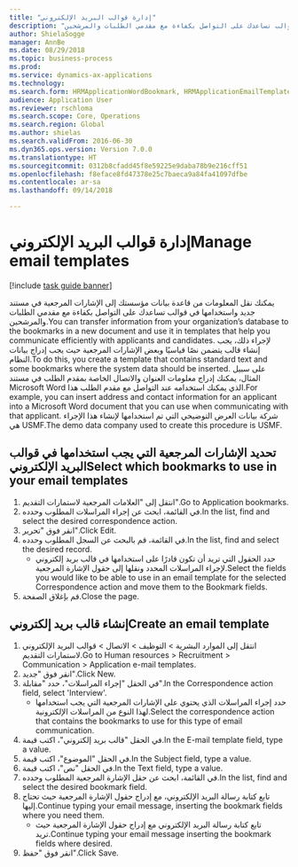 ```yaml
--- 
title: "إدارة قوالب البريد الإلكتروني"
description: "يمكنك نقل المعلومات من قاعدة بيانات مؤسستك إلى الإشارات المرجعية في مستند جديد واستخدامها في قوالب تساعدك على التواصل بكفاءة مع مقدمي الطلبات والمرشحين."
author: ShielaSogge
manager: AnnBe
ms.date: 08/29/2018
ms.topic: business-process
ms.prod: 
ms.service: dynamics-ax-applications
ms.technology: 
ms.search.form: HRMApplicationWordBookmark, HRMApplicationEmailTemplate
audience: Application User
ms.reviewer: rschloma
ms.search.scope: Core, Operations
ms.search.region: Global
ms.author: shielas
ms.search.validFrom: 2016-06-30
ms.dyn365.ops.version: Version 7.0.0
ms.translationtype: HT
ms.sourcegitcommit: 0312b8cfadd45f8e59225e9daba78b9e216cff51
ms.openlocfilehash: f8eface8fd47378e25c7baeca9a84fa41097dfbe
ms.contentlocale: ar-sa
ms.lasthandoff: 09/14/2018

---
```

# <a name="manage-email-templates"></a><span data-ttu-id="39d10-103">إدارة قوالب البريد الإلكتروني</span><span class="sxs-lookup"><span data-stu-id="39d10-103">Manage email templates</span></span>

[!include [task guide banner](../../includes/task-guide-banner.md)]

<span data-ttu-id="39d10-104">يمكنك نقل المعلومات من قاعدة بيانات مؤسستك إلى الإشارات المرجعية في مستند جديد واستخدامها في قوالب تساعدك على التواصل بكفاءة مع مقدمي الطلبات والمرشحين.</span><span class="sxs-lookup"><span data-stu-id="39d10-104">You can transfer information from your organization’s database to the bookmarks in a new document and use it in templates that help you communicate efficiently with applicants and candidates.</span></span> <span data-ttu-id="39d10-105">لإجراء ذلك، يجب إنشاء قالب يتضمن نصًا قياسيًا وبعض الإشارات المرجعية حيث يجب إدراج بيانات النظام.</span><span class="sxs-lookup"><span data-stu-id="39d10-105">To do this, you create a template that contains standard text and some bookmarks where the system data should be inserted.</span></span> <span data-ttu-id="39d10-106">على سبيل المثال، يمكنك إدراج معلومات العنوان والاتصال الخاصة بمقدم الطلب في مستند Microsoft Word الذي يمكنك استخدامه عند التواصل مع مقدم الطلب هذا.</span><span class="sxs-lookup"><span data-stu-id="39d10-106">For example, you can insert address and contact information for an applicant into a Microsoft Word document that you can use when communicating with that applicant.</span></span> <span data-ttu-id="39d10-107">شركة بيانات العرض التوضيحي التي تم استخدامها لإنشاء هذا الإجراء هي USMF.</span><span class="sxs-lookup"><span data-stu-id="39d10-107">The demo data company used to create this procedure is USMF.</span></span>


## <a name="select-which-bookmarks-to-use-in-your-email-templates"></a><span data-ttu-id="39d10-108">تحديد الإشارات المرجعية التي يجب استخدامها في قوالب البريد الإلكتروني</span><span class="sxs-lookup"><span data-stu-id="39d10-108">Select which bookmarks to use in your email templates</span></span>
1. <span data-ttu-id="39d10-109">انتقل إلى "العلامات المرجعية لاستمارات التقديم‬".</span><span class="sxs-lookup"><span data-stu-id="39d10-109">Go to Application bookmarks.</span></span>
2. <span data-ttu-id="39d10-110">في القائمة، ابحث عن إجراء المراسلات المطلوب وحدده.</span><span class="sxs-lookup"><span data-stu-id="39d10-110">In the list, find and select the desired correspondence action.</span></span>
3. <span data-ttu-id="39d10-111">انقر فوق "تحرير".</span><span class="sxs-lookup"><span data-stu-id="39d10-111">Click Edit.</span></span>
4. <span data-ttu-id="39d10-112">في القائمة، قم بالبحث عن السجل المطلوب وحدده.</span><span class="sxs-lookup"><span data-stu-id="39d10-112">In the list, find and select the desired record.</span></span>
    * <span data-ttu-id="39d10-113">حدد الحقول التي تريد أن تكون قادرًا على استخدامها في قالب بريد إلكتروني لإجراء المراسلات المحدد ونقلها إلى حقول الإشارة المرجعية.</span><span class="sxs-lookup"><span data-stu-id="39d10-113">Select the fields you would like to be able to use in an email template for the selected Correspondence action and move them to the Bookmark fields.</span></span>  
5. <span data-ttu-id="39d10-114">قم بإغلاق الصفحة.</span><span class="sxs-lookup"><span data-stu-id="39d10-114">Close the page.</span></span>

## <a name="create-an-email-template"></a><span data-ttu-id="39d10-115">إنشاء قالب بريد إلكتروني</span><span class="sxs-lookup"><span data-stu-id="39d10-115">Create an email template</span></span>
1. <span data-ttu-id="39d10-116">انتقل إلى الموارد البشرية > التوظيف > الاتصال > قوالب البريد الإلكتروني لاستمارات التقديم‬.</span><span class="sxs-lookup"><span data-stu-id="39d10-116">Go to Human resources > Recruitment > Communication > Application e-mail templates.</span></span>
2. <span data-ttu-id="39d10-117">انقر فوق "جديد".</span><span class="sxs-lookup"><span data-stu-id="39d10-117">Click New.</span></span>
3. <span data-ttu-id="39d10-118">في الحقل "إجراء المراسلات"، حدد "مقابلة‬".</span><span class="sxs-lookup"><span data-stu-id="39d10-118">In the Correspondence action field, select 'Interview'.</span></span>
    * <span data-ttu-id="39d10-119">حدد إجراء المراسلات الذي يحتوي على الإشارات المرجعية التي يجب استخدامها لهذا النوع من المراسلات الإلكترونية.</span><span class="sxs-lookup"><span data-stu-id="39d10-119">Select the correspondence action that contains the bookmarks to use for this type of email communication.</span></span>  
4. <span data-ttu-id="39d10-120">في الحقل "قالب بريد إلكتروني‬"، اكتب قيمة.</span><span class="sxs-lookup"><span data-stu-id="39d10-120">In the E-mail template field, type a value.</span></span>
5. <span data-ttu-id="39d10-121">في الحقل "الموضوع"، اكتب قيمة.</span><span class="sxs-lookup"><span data-stu-id="39d10-121">In the Subject field, type a value.</span></span>
6. <span data-ttu-id="39d10-122">في الحقل "نص"، اكتب قيمة.</span><span class="sxs-lookup"><span data-stu-id="39d10-122">In the Text field, type a value.</span></span>
7. <span data-ttu-id="39d10-123">في القائمة، ابحث عن حقل الإشارة المرجعية المطلوب وحدده.</span><span class="sxs-lookup"><span data-stu-id="39d10-123">In the list, find and select the desired bookmark field.</span></span>
8. <span data-ttu-id="39d10-124">تابع كتابة رسالة البريد الإلكتروني، مع إدراج حقول الإشارة المرجعية حيث تحتاج إليها.</span><span class="sxs-lookup"><span data-stu-id="39d10-124">Continue typing your email message, inserting the bookmark fields where you need them.</span></span>
    * <span data-ttu-id="39d10-125">تابع كتابة رسالة البريد الإلكتروني مع إدراج حقول الإشارة المرجعية حيث تريد.</span><span class="sxs-lookup"><span data-stu-id="39d10-125">Continue typing your email message inserting the bookmark fields where desired.</span></span>  
9. <span data-ttu-id="39d10-126">انقر فوق "حفظ".</span><span class="sxs-lookup"><span data-stu-id="39d10-126">Click Save.</span></span>


